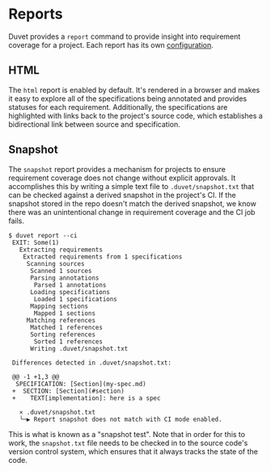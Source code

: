 # Reports

Duvet provides a `report` command to provide insight into requirement coverage for a project. Each report has its own [configuration](./config.md).

## HTML

The `html` report is enabled by default. It's rendered in a browser and makes it easy to explore all of the specifications being annotated and provides statuses for each requirement. Additionally, the specifications are highlighted with links back to the project's source code, which establishes a bidirectional link between source and specification.

<!-- TODO provide an example link to a report, ideally the Duvet spec report -->

## Snapshot

The `snapshot` report provides a mechanism for projects to ensure requirement coverage does not change without explicit approvals. It accomplishes this by writing a simple text file to `.duvet/snapshot.txt` that can be checked against a derived snapshot in the project's CI. If the snapshot stored in the repo doesn't match the derived snapshot, we know there was an unintentional change in requirement coverage and the CI job fails.

```console
$ duvet report --ci
 EXIT: Some(1)
   Extracting requirements
    Extracted requirements from 1 specifications
     Scanning sources
      Scanned 1 sources
      Parsing annotations
       Parsed 1 annotations
      Loading specifications
       Loaded 1 specifications
      Mapping sections
       Mapped 1 sections
     Matching references
      Matched 1 references
      Sorting references
       Sorted 1 references
      Writing .duvet/snapshot.txt

 Differences detected in .duvet/snapshot.txt:

 @@ -1 +1,3 @@
  SPECIFICATION: [Section](my-spec.md)
 +  SECTION: [Section](#section)
 +    TEXT[implementation]: here is a spec

   × .duvet/snapshot.txt
   ╰─▶ Report snapshot does not match with CI mode enabled.
```

This is what is known as a "snapshot test". Note that in order for this to work, the `snapshot.txt` file needs to be checked in to the source code's version control system, which ensures that it always tracks the state of the code.
